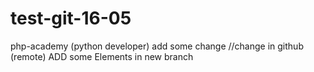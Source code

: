 # test-git-16-05
php-academy (python developer)
add some change
//change in github (remote)
ADD some Elements in new branch
